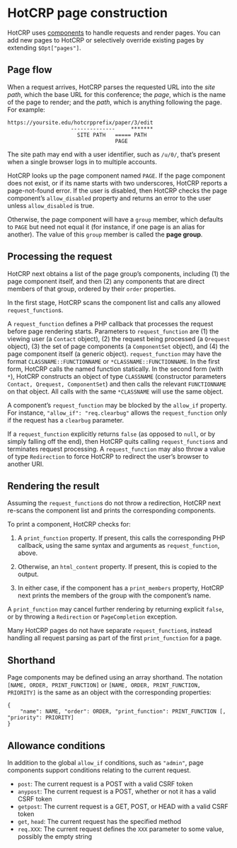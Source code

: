 # HotCRP page construction

HotCRP uses [components][] to handle requests and render pages. You can add
new pages to HotCRP or selectively override existing pages by extending
`$Opt["pages"]`.

## Page flow

When a request arrives, HotCRP parses the requested URL into the *site path*,
which the base URL for this conference; the *page*, which is the name of the
page to render; and the *path*, which is anything following the page. For
example:

    https://yoursite.edu/hotcrpprefix/paper/3/edit
                        --------------     *******
                          SITE PATH   ===== PATH
                                      PAGE

The site path may end with a user identifier, such as `/u/0/`, that’s present
when a single browser logs in to multiple accounts.

HotCRP looks up the page component named `PAGE`. If the page component does
not exist, or if its name starts with two underscores, HotCRP reports a
page-not-found error. If the user is disabled, then HotCRP checks the page
component’s `allow_disabled` property and returns an error to the user unless
`allow_disabled` is true.

Otherwise, the page component will have a `group` member, which defaults to
`PAGE` but need not equal it (for instance, if one page is an alias for
another). The value of this `group` member is called the **page group**.

## Processing the request

HotCRP next obtains a list of the page group’s components, including (1) the
page component itself, and then (2) any components that are direct members of
that group, ordered by their `order` properties.

In the first stage, HotCRP scans the component list and calls any allowed
`request_function`s.

A `request_function` defines a PHP callback that processes the request before
page rendering starts. Parameters to `request_function` are (1) the viewing
user (a `Contact` object), (2) the request being processed (a `Qrequest`
object), (3) the set of page components (a `ComponentSet` object), and (4) the
page component itself (a generic object). `request_function` may have the
format `CLASSNAME::FUNCTIONNAME` or `*CLASSNAME::FUNCTIONNAME`. In the first
form, HotCRP calls the named function statically. In the second form (with
`*`), HotCRP constructs an object of type `CLASSNAME` (constructor parameters
`Contact, Qrequest, ComponentSet`) and then calls the relevant `FUNCTIONNAME`
on that object. All calls with the same `*CLASSNAME` will use the same object.

A component’s `request_function` may be blocked by the `allow_if` property.
For instance, `"allow_if": "req.clearbug"` allows the `request_function` only
if the request has a `clearbug` parameter.

If a `request_function` explicitly returns `false` (as opposed to `null`, or
by simply falling off the end), then HotCRP quits calling `request_function`s
and terminates request processing. A `request_function` may also throw a value
of type `Redirection` to force HotCRP to redirect the user’s browser to
another URI.

## Rendering the result

Assuming the `request_function`s do not throw a redirection, HotCRP next
re-scans the component list and prints the corresponding components.

To print a component, HotCRP checks for:

1. A `print_function` property. If present, this calls the corresponding PHP
   callback, using the same syntax and arguments as `request_function`, above.

2. Otherwise, an `html_content` property. If present, this is copied to the output.

3. In either case, if the component has a `print_members` property, HotCRP
   next prints the members of the group with the component’s name.

A `print_function` may cancel further rendering by returning explicit `false`,
or by throwing a `Redirection` or `PageCompletion` exception.

Many HotCRP pages do not have separate `request_function`s, instead handling
all request parsing as part of the first `print_function` for a page.

## Shorthand

Page components may be defined using an array shorthand. The notation `[NAME,
ORDER, PRINT_FUNCTION]` or `[NAME, ORDER, PRINT_FUNCTION, PRIORITY]` is the
same as an object with the corresponding properties:

```
{
    "name": NAME, "order": ORDER, "print_function": PRINT_FUNCTION [, "priority": PRIORITY]
}
```

## Allowance conditions

In addition to the global `allow_if` conditions, such as `"admin"`, page
components support conditions relating to the current request.

* `post`: The current request is a POST with a valid CSRF token
* `anypost`: The current request is a POST, whether or not it has a valid CSRF
  token
* `getpost`: The current request is a GET, POST, or HEAD with a valid CSRF
  token
* `get`, `head`: The current request has the specified method
* `req.XXX`: The current request defines the `XXX` parameter to some value,
  possibly the empty string


[components]: ./components.md
